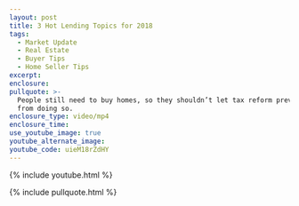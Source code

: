 ```yaml
---
layout: post
title: 3 Hot Lending Topics for 2018
tags:
  - Market Update
  - Real Estate
  - Buyer Tips
  - Home Seller Tips
excerpt:
enclosure:
pullquote: >-
  People still need to buy homes, so they shouldn’t let tax reform prevent them
  from doing so.
enclosure_type: video/mp4
enclosure_time:
use_youtube_image: true
youtube_alternate_image:
youtube_code: uieM18rZdHY
---
```


{% include youtube.html %}

{% include pullquote.html %}